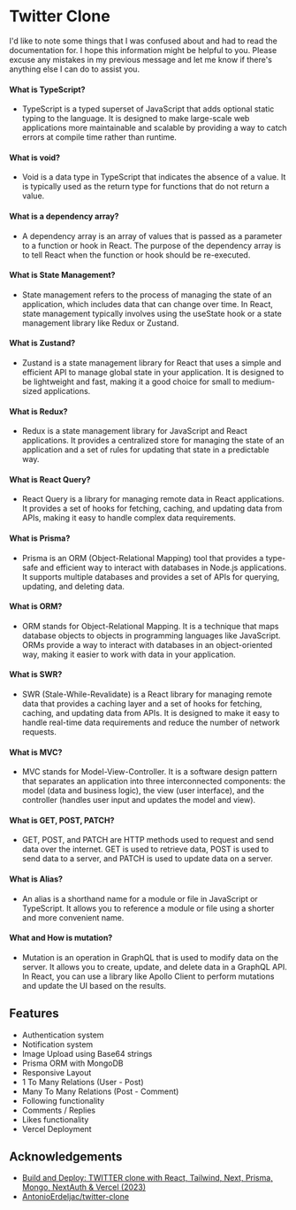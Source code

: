 # Twitter Clone 

I'd like to note some things that I was confused about and had to read the documentation for. I hope this information might be helpful to you. Please excuse any mistakes in my previous message and let me know if there's anything else I can do to assist you.


#### What is TypeScript?
- TypeScript is a typed superset of JavaScript that adds optional static typing to the language. It is designed to make large-scale web applications more maintainable and scalable by providing a way to catch errors at compile time rather than runtime.
#### What is void?
- Void is a data type in TypeScript that indicates the absence of a value. It is typically used as the return type for functions that do not return a value.
#### What is a dependency array?
- A dependency array is an array of values that is passed as a parameter to a function or hook in React. The purpose of the dependency array is to tell React when the function or hook should be re-executed.

#### What is State Management?
- State management refers to the process of managing the state of an application, which includes data that can change over time. In React, state management typically involves using the useState hook or a state management library like Redux or Zustand.

#### What is Zustand?
- Zustand is a state management library for React that uses a simple and efficient API to manage global state in your application. It is designed to be lightweight and fast, making it a good choice for small to medium-sized applications.

#### What is Redux?
- Redux is a state management library for JavaScript and React applications. It provides a centralized store for managing the state of an application and a set of rules for updating that state in a predictable way.

#### What is React Query?
- React Query is a library for managing remote data in React applications. It provides a set of hooks for fetching, caching, and updating data from APIs, making it easy to handle complex data requirements.

#### What is Prisma?
- Prisma is an ORM (Object-Relational Mapping) tool that provides a type-safe and efficient way to interact with databases in Node.js applications. It supports multiple databases and provides a set of APIs for querying, updating, and deleting data.

#### What is ORM?
- ORM stands for Object-Relational Mapping. It is a technique that maps database objects to objects in programming languages like JavaScript. ORMs provide a way to interact with databases in an object-oriented way, making it easier to work with data in your application.

#### What is SWR?
- SWR (Stale-While-Revalidate) is a React library for managing remote data that provides a caching layer and a set of hooks for fetching, caching, and updating data from APIs. It is designed to make it easy to handle real-time data requirements and reduce the number of network requests.

#### What is MVC?
- MVC stands for Model-View-Controller. It is a software design pattern that separates an application into three interconnected components: the model (data and business logic), the view (user interface), and the controller (handles user input and updates the model and view).

#### What is GET, POST, PATCH?
- GET, POST, and PATCH are HTTP methods used to request and send data over the internet. GET is used to retrieve data, POST is used to send data to a server, and PATCH is used to update data on a server.

#### What is Alias?
- An alias is a shorthand name for a module or file in JavaScript or TypeScript. It allows you to reference a module or file using a shorter and more convenient name.

#### What and How is mutation?
- Mutation is an operation in GraphQL that is used to modify data on the server. It allows you to create, update, and delete data in a GraphQL API. In React, you can use a library like Apollo Client to perform mutations and update the UI based on the results.


## Features

- Authentication system
- Notification system
- Image Upload using Base64 strings
- Prisma ORM with MongoDB
- Responsive Layout
- 1 To Many Relations (User - Post)
- Many To Many Relations (Post - Comment)
- Following functionality
- Comments / Replies
- Likes functionality
- Vercel Deployment


## Acknowledgements

 - [Build and Deploy: TWITTER clone with React, Tailwind, Next, Prisma, Mongo, NextAuth & Vercel (2023)](https://www.youtube.com/watch?v=ytkG7RT6SvU)
 - [AntonioErdeljac/twitter-clone](https://github.com/AntonioErdeljac/twitter-clone)

